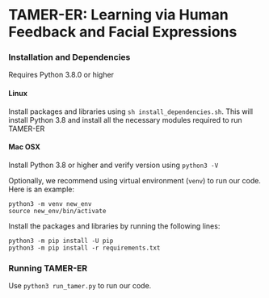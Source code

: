 # TAMER-ER: Learning via Human Feedback and Facial Expressions

### Installation and Dependencies
Requires Python 3.8.0 or higher

#### Linux
Install packages and libraries using `sh install_dependencies.sh`. This will install Python 3.8 and install all the necessary modules required to run TAMER-ER

#### Mac OSX

Install Python 3.8 or higher and verify version using `python3 -V`

Optionally, we recommend using virtual environment (`venv`) to run our code. Here is an example:

```
python3 -m venv new_env
source new_env/bin/activate
```

Install the packages and libraries by running the following lines:

```
python3 -m pip install -U pip
python3 -m pip install -r requirements.txt
```



### Running TAMER-ER

Use `python3 run_tamer.py` to run our code.